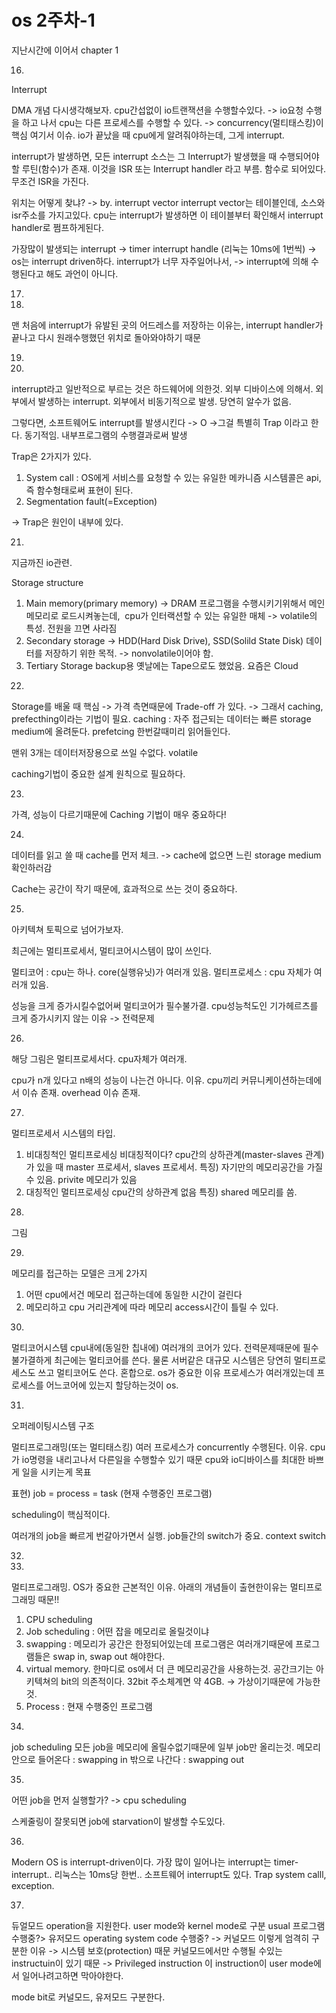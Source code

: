 # os 2주차-1

지난시간에 이어서 chapter 1

16)
Interrupt

DMA 개념 다시생각해보자.
cpu간섭없이 io트랜잭션을 수행할수있다.
-> io요청 수행을 하고 나서 cpu는 다른 프로세스를 수행할 수 있다.
-> concurrency(멀티태스킹)이 핵심
여기서 이슈.
io가 끝났을 때 cpu에게 알려줘야하는데, 그게 interrupt.

interrupt가 발생하면, 모든 interrupt 소스는 그 Interrupt가
발생했을 때 수행되어야할 루틴(함수)가 존재.
이것을 ISR 또는 Interrupt handler 라고 부름.
함수로 되어있다.
무조건 ISR을 가진다.

위치는 어떻게 찾냐? -> by. interrupt vector
interrupt vector는 테이블인데,
소스와 isr주소를 가지고있다.
cpu는 interrupt가 발생하면 이 테이블부터 확인해서
interrupt handler로 쩜프하게된다.

가장많이 발생되는 interrupt -> timer interrupt handle
(리눅는 10ms에 1번씩)
->
os는 interrupt driven하다. interrupt가 너무 자주일어나서,
-> interrupt에 의해 수행된다고 해도 과언이 아니다.

17)

18)
맨 처음에 interrupt가 유발된 곳의 어드레스를 저장하는 이유는,
interrupt handler가 끝나고 다시 원래수행했던 위치로 돌아와야하기 때문

19)

20)
interrupt라고 일반적으로 부르는 것은 하드웨어에 의한것.
외부 디바이스에 의해서. 외부에서 발생하는 interrupt.
외부에서 비동기적으로 발생. 당연히 알수가 없음.

그렇다면,
소프트웨어도 interrupt를 발생시킨다 -> O
->그걸 특별히 Trap 이라고 한다.
동기적임. 내부프로그램의 수행결과로써 발생

Trap은 2가지가 있다.
1. System call : OS에게 서비스를 요청할 수 있는 유일한 메카니즘 시스템콜은 api, 즉 함수형태로써 표현이 된다.
2. Segmentation fault(=Exception)

-> Trap은 원인이 내부에 있다.

21)
지금까진 io관련.

Storage structure
1. Main memory(primary memory) -> DRAM 프로그램을 수행시키기위해서 메인메모리로 로드시켜놓는데,  cpu가 인터랙션할 수 있는 유일한 매체 -> volatile의 특성. 전원을 끄면 사라짐
2. Secondary storage -> HDD(Hard Disk Drive), SSD(Solild State Disk) 데이터를 저장하기 위한 목적. -> nonvolatile이어야 함.
3. Tertiary Storage backup용 옛날에는 Tape으로도 했었음. 요즘은 Cloud

22)
Storage를 배울 때 핵심
-> 가격 측면때문에 Trade-off 가 있다.
-> 그래서 caching, prefecthing이라는 기법이 필요. caching : 자주 접근되는 데이터는 빠른 storage medium에 올려둔다.
prefetcing 한번갈때미리 읽어들인다.

맨위 3개는 데이터저장용으로 쓰일 수없다. volatile

caching기법이 중요한 설계 원칙으로 필요하다.

23)
가격, 성능이 다르기때문에
Caching 기법이 매우 중요하다!

24)
데이터를 읽고 쓸 때 cache를 먼저 체크.
-> cache에 없으면 느린 storage medium 확인하러감

Cache는 공간이 작기 때문에, 효과적으로 쓰는 것이 중요하다.

25)
아키텍쳐 토픽으로 넘어가보자.

최근에는 멀티프로세서, 멀티코어시스템이 많이 쓰인다.

멀티코어 : cpu는 하나. core(실행유닛)가 여러개 있음.
멀티프로세스 : cpu 자체가 여러개 있음.

성능을 크게 증가시킬수없어써 멀티코어가 필수불가결.
cpu성능척도인 기가헤르츠를 크게 증가시키지 않는 이유 -> 전력문제

26)
해당 그림은 멀티프로세서다. cpu자체가 여러개.

cpu가 n개 있다고 n배의 성능이 나는건 아니다.
이유.
cpu끼리 커뮤니케이션하는데에서 이슈 존재.
overhead 이슈 존재.

27)
멀티프로세서 시스템의 타입.
1. 비대칭척인 멀티프로세싱 비대칭적이다? cpu간의 상하관계(master-slaves 관계)가 있을 때 master 프로세서, slaves 프로세서. 특징) 자기만의 메모리공간을 가질수 있음. privite 메모리가 있음
2. 대칭적인 멀티프로세싱 cpu간의 상하관계 없음 특징) shared 메모리를 씀.

28)
그림

29)
메모리를 접근하는 모델은 크게 2가지
1. 어떤 cpu에서건 메모리 접근하는데에 동일한 시간이 걸린다
2. 메모리하고 cpu 거리관계에 따라 메모리 access시간이 틀릴 수 있다.

30)
멀티코어시스템
cpu내에(동일한 칩내에) 여러개의 코어가 있다.
전력문제때문에 필수불가결하게 최근에는 멀티코어를 쓴다.
물론 서버같은 대규모 시스템은 당연히 멀티프로세스도 쓰고 멀티코어도 쓴다. 혼합으로.
os가 중요한 이유
프로세스가 여러개있는데
프로세스를 어느코어에 있는지 할당하는것이 os.

31)
오퍼레이팅시스템 구조

멀티프로그래밍(또는 멀티태스킹)
여러 프로세스가 concurrently 수행된다.
이유. cpu가 io명령을 내리고나서 다른일을 수행할수 있기 때문
cpu와 io디바이스를 최대한 바쁘게 일을 시키는게 목표

표현) job = process = task (현재 수행중인 프로그램)

scheduling이 핵심적이다.

여러개의 job을 빠르게 번갈아가면서 실행.
job들간의 switch가 중요. context switch

32)

33)
멀티프로그래밍. OS가 중요한 근본적인 이유.
아래의 개념들이 출현한이유는 멀티프로그래밍 때문!!
1. CPU scheduling
2. Job scheduling : 어떤 잡을 메모리로 올릴것이냐
3. swapping : 메모리가 공간은 한정되어있는데 프로그램은 여러개기때문에 프로그램들은 swap in, swap out 해야한다.
4. virtual memory. 한마디로 os에서 더 큰 메모리공간을 사용하는것. 공간크기는 아키텍쳐의 bit의 의존적이다. 32bit 주소체계면 약 4GB. -> 가상이기때문에 가능한것.
5. Process : 현재 수행중인 프로그램

34)
job scheduling
모든 job을 메모리에 올릴수없기때문에 일부 job만 올리는것.
메모리 안으로 들어온다 : swapping in
밖으로 나간다 : swapping out

35)
어떤 job을 먼저 실행할가? -> cpu scheduling

스케줄링이 잘못되면 job에 starvation이 발생할 수도있다.

36)
Modern OS is interrupt-driven이다.
가장 많이 일어나는 interrupt는 timer-interrupt.. 리눅스는 10ms당 한번..
소프트웨어 interrupt도 있다. Trap
system calll, exception.

37)
듀얼모드 operation을 지원한다.
user mode와 kernel mode로 구분
usual 프로그램 수행중?> 유저모드
operating system code 수행중? -> 커널모드
이렇게 엄격히 구분한 이유 -> 시스템 보호(protection) 때문
커널모드에서만 수행될 수있는 instructuin이 있기 때문
-> Privileged instruction
이 instruction이 user mode에서 일어나려고하면 막아야한다.

mode bit로 커널모드, 유저모드 구분한다.

